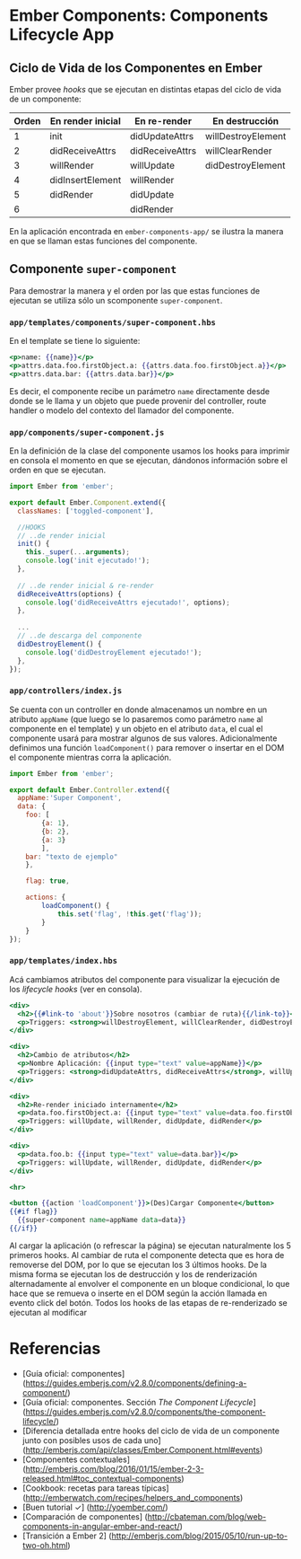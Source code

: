 # Ember Components: Components Lifecycle App

## Ciclo de Vida de los Componentes en Ember

Ember provee *hooks* que se ejecutan en distintas etapas del ciclo de vida de un componente:

| Orden | En render inicial | En re-render | En destrucción
| --- | --- | --- | ---
| 1  | init | didUpdateAttrs | willDestroyElement
| 2  | didReceiveAttrs | didReceiveAttrs | willClearRender
| 3  | willRender | willUpdate | didDestroyElement
| 4  | didInsertElement | willRender | 
| 5  | didRender | didUpdate | 
| 6  |  | didRender | 

En la aplicación encontrada en `ember-components-app/` se ilustra la manera en que se llaman estas funciones del componente.

## Componente `super-component`
Para demostrar la manera y el orden por las que estas funciones de ejecutan se utiliza sólo un scomponente `super-component`.  

### `app/templates/components/super-component.hbs`
En el template se tiene lo siguiente:
```handlebars
<p>name: {{name}}</p>
<p>attrs.data.foo.firstObject.a: {{attrs.data.foo.firstObject.a}}</p>
<p>attrs.data.bar: {{attrs.data.bar}}</p>
```
Es decir, el componente recibe un parámetro `name` directamente desde donde se le llama y un objeto que puede provenir del controller, route handler o modelo del contexto del llamador del componente.

### `app/components/super-component.js`
En la definición de la clase del componente usamos los hooks para imprimir en consola el momento en que se ejecutan, dándonos información sobre el orden en que se ejecutan.
```javascript
import Ember from 'ember';

export default Ember.Component.extend({
  classNames: ['toggled-component'],

  //HOOKS
  // ..de render inicial
  init() {
  	this._super(...arguments);
    console.log('init ejecutado!');
  },
  
  // ..de render inicial & re-render
  didReceiveAttrs(options) {
    console.log('didReceiveAttrs ejecutado!', options);
  },
  
  ...
  // ..de descarga del componente
  didDestroyElement() {
    console.log('didDestroyElement ejecutado!');
  },
});  
```

### `app/controllers/index.js`
Se cuenta con un controller en donde almacenamos un nombre en un atributo `appName` (que luego se lo pasaremos como parámetro `name` al componente en el template) y un objeto en el atributo `data`, el cual el componente usará para mostrar algunos de sus valores. Adicionalmente definimos una función `loadComponent()` para remover o insertar en el DOM el componente mientras corra la aplicación. 

```javascript
import Ember from 'ember';

export default Ember.Controller.extend({
  appName:'Super Component',
  data: {
    foo: [
    	{a: 1}, 
    	{b: 2}, 
    	{a: 3}
    	],
    bar: "texto de ejemplo"	
	},

	flag: true,

	actions: {
		loadComponent() {
			this.set('flag', !this.get('flag'));
		}
	}
});
```

### `app/templates/index.hbs`
Acá cambiamos atributos del componente para visualizar la ejecución de los *lifecycle hooks* (ver en consola).
```handlebars
<div>
  <h2>{{#link-to 'about'}}Sobre nosotros (cambiar de ruta){{/link-to}}</h2>
  <p>Triggers: <strong>willDestroyElement, willClearRender, didDestroyElement</strong></p>
</div>

<div>
  <h2>Cambio de atributos</h2>
  <p>Nombre Aplicación: {{input type="text" value=appName}}</p>
  <p>Triggers: <strong>didUpdateAttrs, didReceiveAttrs</strong>, willUpdate, willRender, didUpdate, didRender</p>
</div>

<div>
  <h2>Re-render iniciado internamente</h2>
  <p>data.foo.firstObject.a: {{input type="text" value=data.foo.firstObject.a}}</p>
  <p>Triggers: willUpdate, willRender, didUpdate, didRender</p>
</div>

<div>
  <p>data.foo.b: {{input type="text" value=data.bar}}</p>
  <p>Triggers: willUpdate, willRender, didUpdate, didRender</p>
</div>

<hr>

<button {{action 'loadComponent'}}>(Des)Cargar Componente</button>
{{#if flag}}
  {{super-component name=appName data=data}}
{{/if}}
```

Al cargar la aplicación (o refrescar la página) se ejecutan naturalmente los 5 primeros hooks.
Al cambiar de ruta el componente detecta que es hora de removerse del DOM, por lo que se ejecutan los 3 últimos hooks.
De la misma forma se ejecutan los de destrucción y los de renderización alternadamente al envolver el componente en un bloque condicional, lo que hace que se remueva o inserte en el DOM según la acción llamada en evento click del botón.
Todos los hooks de las etapas de re-renderizado se ejecutan al modificar 

# Referencias
+ [Guía oficial: componentes] (https://guides.emberjs.com/v2.8.0/components/defining-a-component/)
+ [Guía oficial: componentes. Sección *The Component Lifecycle*] (https://guides.emberjs.com/v2.8.0/components/the-component-lifecycle/)
+ [Diferencia detallada entre hooks del ciclo de vida de un componente junto con posibles usos de cada uno] (http://emberjs.com/api/classes/Ember.Component.html#events)
+ [Componentes contextuales] (http://emberjs.com/blog/2016/01/15/ember-2-3-released.html#toc_contextual-components)
+ [Cookbook: recetas para tareas típicas] (http://emberwatch.com/recipes/helpers_and_components)
+ [Buen tutorial ✓] (http://yoember.com/)
+ [Comparación de componentes] (http://cbateman.com/blog/web-components-in-angular-ember-and-react/)
+ [Transición a Ember 2] (http://emberjs.com/blog/2015/05/10/run-up-to-two-oh.html)

